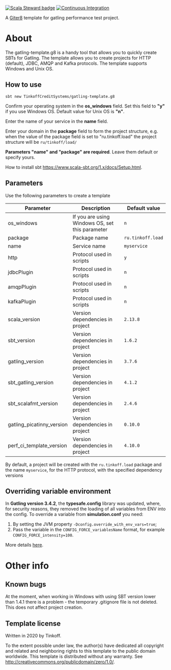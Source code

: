 [![Scala Steward badge](https://img.shields.io/badge/Scala_Steward-helping-blue.svg?style=flat&logo=data:image/png;base64,iVBORw0KGgoAAAANSUhEUgAAAA4AAAAQCAMAAAARSr4IAAAAVFBMVEUAAACHjojlOy5NWlrKzcYRKjGFjIbp293YycuLa3pYY2LSqql4f3pCUFTgSjNodYRmcXUsPD/NTTbjRS+2jomhgnzNc223cGvZS0HaSD0XLjbaSjElhIr+AAAAAXRSTlMAQObYZgAAAHlJREFUCNdNyosOwyAIhWHAQS1Vt7a77/3fcxxdmv0xwmckutAR1nkm4ggbyEcg/wWmlGLDAA3oL50xi6fk5ffZ3E2E3QfZDCcCN2YtbEWZt+Drc6u6rlqv7Uk0LdKqqr5rk2UCRXOk0vmQKGfc94nOJyQjouF9H/wCc9gECEYfONoAAAAASUVORK5CYII=)](https://scala-steward.org) [![Continuous Integration](https://github.com/Tinkoff/gatling-template.g8/actions/workflows/ci.yml/badge.svg)](https://github.com/Tinkoff/gatling-template.g8/actions/workflows/ci.yml)

A [Giter8][g8] template for gatling performance test project.

# About

The gatling-template.g8 is a handy tool that allows you to quickly create SBTs for Gatling. The template allows you to
create projects for HTTP (default), JDBC, AMQP and Kafka protocols. The template supports Windows and Unix OS.

## How to use

`sbt new TinkoffCreditSystems/gatling-template.g8`

Confirm your operating system in the **os_windows** field. Set this field to **"y"** if you use Windows OS. Default
value for Unix OS is **"n"**.

Enter the name of your service in the **name** field.

Enter your domain in the **package** field to form the project structure, e.g. when the value of the package field is
set to "ru.tinkoff.load" the project structure will be `ru/tinkoff/load/`

**Parameters "name" and "package" are required**. Leave them default or specify yours.

How to install sbt <https://www.scala-sbt.org/1.x/docs/Setup.html>.

## Parameters

Use the following parameters to create a template

| Parameter                 | Description                                     | Default value     |
|---------------------------|-------------------------------------------------|-------------------|
| os_windows                | If you are using Windows OS, set this parameter | `n`               |
| package                   | Package name                                    | `ru.tinkoff.load` |
| name                      | Service name                                    | `myservice`       |
| http                      | Protocol used in scripts                        | `y`               |
| jdbcPlugin                | Protocol used in scripts                        | `n`               |
| amqpPlugin                | Protocol used in scripts                        | `n`               |
| kafkaPlugin               | Protocol used in scripts                        | `n`               |
| scala_version             | Version dependencies in project                 | `2.13.8`          |
| sbt_version               | Version dependencies in project                 | `1.6.2`           |
| gatling_version           | Version dependencies in project                 | `3.7.6`           |
| sbt_gatling_version       | Version dependencies in project                 | `4.1.2`           |
| sbt_scalafmt_version      | Version dependencies in project                 | `2.4.6`           |
| gatling_picatinny_version | Version dependencies in project                 | `0.10.0`          |
| perf_ci_template_version  | Version dependencies in project                 | `4.10.0`          |

By default, a project will be created with the `ru.tinkoff.load` package and the name `myservice`, for the HTTP protocol,
with the specified dependency versions

## Overriding variable environment

In **Gatling version 3.4.2**, the **typesafe.config** library was updated, where,
for security reasons, they removed the loading of all variables from ENV into the config.
To override a variable from **simulation.conf** you need:
1. By setting the JVM property `-Dconfig.override_with_env_vars=true`;
2. Pass the variable in the `CONFIG_FORCE_variablesName` format, for example `CONFIG_FORCE_intensity=100`.

More details [here](https://github.com/lightbend/config#optional-system-or-env-variable-overrides).

# Other info

## Known bugs

At the moment, when working in Windows with using SBT version lower than 1.4.1 there is a problem - the temporary .gitignore file is not deleted. This does not affect project creation.

## Template license

Written in 2020 by Tinkoff.

To the extent possible under law, the author(s) have dedicated all copyright and related
and neighboring rights to this template to the public domain worldwide.
This template is distributed without any warranty. See <http://creativecommons.org/publicdomain/zero/1.0/>.

[g8]: http://www.foundweekends.org/giter8/
